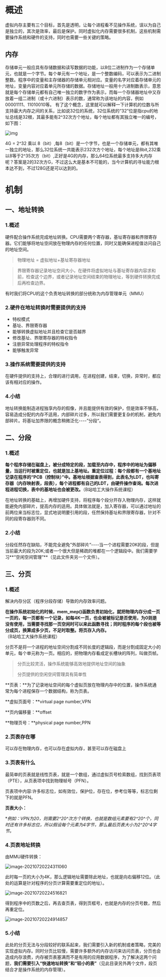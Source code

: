 # 概述

虚拟内存主要有三个目标，首先是透明，让每个进程看不见操作系统，误以为自己是独立的，其次是效率，最后是保护。同时虚拟化内存需要很多机制，这些机制需要操作系统和硬件的支持，同时也需要一些关键的策略。

## 内存

存储单元一般应具有存储数据和读写数据的功能，以8位二进制作为一个存储单元，也就是一个字节。每个单元有一个地址，是一个整数编码，可以表示为二进制整数。程序中的变量和主存储器的存储单元相对应。变量的名字对应着存储单元的地址，变量内容对应着单元所存储的数据。存储地址一般用十六进制数表示，意思就是每个存储单元都有自己唯一独立的数字作为表示，而每一个存储器地址中又存放着一组二进制（或十六进制）表示的数，通常称为该地址的内容，例如00001111、11010010等。
有了这个概念，这里就可以解释一下计算机的位数与所支持最大内存之间的关系，比如说32位的系统，32位系统的“32”位是指cpu的地址总线是32根，其最多能有2^32次方个地址，每个地址都有其独立唯一的编号，如下图：

![img](https://gitee.com/wang_chunfeng/pic-go/raw/master/img/20210715215356.png)

4G = 2^32 乘以 8（bit）,每8（bit）是一个字节，也是一个存储单元，都有其唯一独立的地址，那么32位系统一共能表示232次方个地址，每个地址是8bit,232乘以8等于2^35次方（bit）,正好是4G的内存，那么64位系统最多支持多大内存呢？答案是2的32次方G，不过这么大是基本不可能的，当今计算机的寻址能力根本达不到，不过128G还是可以达到的。

# 机制

## 一、地址转换

### 1.概述

硬件配合操作系统完成地址转换。CPU需要两个寄存器，基址寄存器和界限寄存器。它们能够将地址空间放在物理内存的任何位置，同时又能确保进程值访问自己的地址空间。

> 物理地址 = 虚拟地址+基址寄存器地址

> 界限寄存器记录地址空间大小，在硬件将虚拟地址与基址寄存器内容求和前，检查这个边界，或者记录地址空间结束的物理地址，等到硬件转换完成后再检查边界。

有时我们将CPU的这个负责地址转换的部分统称为内存管理单元（MMU）

### 2.硬件在地址转换时需要提供的支持

+ 特权模式
+ 基址、界限寄存器
+ 能够转换虚拟地址并且检查它是否越界
+ 修改基址、界限寄存器的特权指令
+ 注册异常处理程序的特权指令
+ 能够触发异常

### 3.操作系统需要提供的支持

在硬件提供的支持上，合理的进行调用，在进程创建，结束，切换，异常时，都应该有相对应的操作。

### 4.小结

地址转换能制造进程独享内存的假像，并且能提供有效的保护，但是效率不够高，容易造成分配的内存不适用，内部碎片过多，所以我们需要更复杂的机制，避免内部碎片。将基址加界限的概念稍微泛化----”分段“。

## 二、分段

### 1.概述

**每个程序存储在磁盘上，被分成特定的段，加载至内存中，程序中的地址为偏移量，当运行时被重定位，也就是加上基地址。重定位过程：每个段都有一个基地址记录在程序的“PCB（控制块）”中。基地址根据查表得到，此表名为LDT，也叫寄存器（内存映射表，段表），每个进程都有自己的LDT，由硬件操作查询。每次进程进程切换，表中的基地址也会被更改。**（B站哈工大操作系统课程）

在地址转换的基础上，再增加硬件支持，将程序每个段分开存入物理内存，这样就能避免内部碎片，提高内存的适用。具体做法就是，加入寄存器，可以通过地址的前两位来当标志位，显式地说明要引用的段，任然保持基址和界限寄存器，针对不同的段寄存器则不同。

### 2.小结

分段任然存在缺陷，不能完全避免”外部碎片“----当一个进程需要20K的段，但是当前最大的段为20K;或者一个很大但是稀疏的堆都在一个逻辑段中。我们需要学习**“空闲空间管理”**（见此文件夹另一个文件）。

## 三、分页

### 1.概述

解决内存分区（程序分段存储）导致的内存效率问题。

**在操作系统初始化的时候，mem_mep()函数负责初始化，就把物理内存分成一页一页的，每一页都有一个记录，如每4K一页，也会被被标记是否使用，为0则是没有使用，当需要寻找那一页空闲时可以来此函数寻找；同时程序的每个段也被等分成页，换算成多少页，不足时取整。将页存入内存。**（B站哈工大操作系统课程）

分页不是将一个进程的地址空间分割成不同长度的逻辑段，而是分割成固定大小的单元，每个单元称为一页。相应的，把物理内存看成定长槽块的阵列，叫做页帧。

>分页比较灵活，操作系统能够高效地提供地址空间的抽象
>
>分页提供的空闲空间管理具有简单性

**页表：**为了记录地址空间的每个虚拟页放在物理内存中的位置，操作系统通常为每个进程保存一个数据结构，称为页表。

**虚拟页面号：**virtual page number,VPN

**页内偏移量：**offset

**物理页号：**physical page number,PPN

### 2.页表存在哪

可以存在物理内存，也可以存在虚拟内存，甚至可以存在磁盘上

### 3.页表有什么

最简单的页表就是线性页表，就是一个数组，通过虚拟页号检索数组，找到页表项（PTE），从页表项中找到物理帧号（PFN）。

页表项中内容:许多标志位，如有效位，保护位，存在位，参考位等等，标志位剩下的就是PFN。

**页表大小：**

**例如：VPN为20，则需要2^20^次方个转换，也就是数组元素要有2^20^个，同时还有许多标志位，所以假设每个元素为4字节，那么最后页表大小为2^20^*4字节。**

### 4.页表地址转换

由MMU硬件转换：

![image-20210720224311060](https://gitee.com/wang_chunfeng/pic-go/raw/master/img/20210720224320.png)

此时每一页的大小为4K，那么逻辑地址需要除此地址，也就是向右偏移12位。（此处的运算是针对程序的分页计算需要重定位的地址）。

![image-20210720224516821](https://gitee.com/wang_chunfeng/pic-go/raw/master/img/20210720224518.png)

得到程序中的页数之后，再去查页表，得到页框号，也就是内存的分页号数，然后再重定位。

![image-20210720224914857](https://gitee.com/wang_chunfeng/pic-go/raw/master/img/20210720224916.png)

### 5.小结

此处的分页无法与分段较好的联系起来，我们需要引入新的机制或者策略，完美的实现虚拟内存。同时分页比较慢，需要许多额外的内存访问来访问页表，分页也会造成内存浪费，内存被页表塞满而不是有用的应用数据程序，为了解决这两个问题，**我们需要引入“快速地址转换”和“较小的表”**（见此目录另外两个文件，段页结合才是操作系统的内存管理）。

